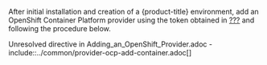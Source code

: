 After initial installation and creation of a {product-title}
environment, add an OpenShift Container Platform provider using the
token obtained in
[???](#Obtaining_OpenShift_Container_Platform_Management_Token) and
following the procedure below.

Unresolved directive in Adding\_an\_OpenShift\_Provider.adoc -
include::../common/provider-ocp-add-container.adoc\[\]
